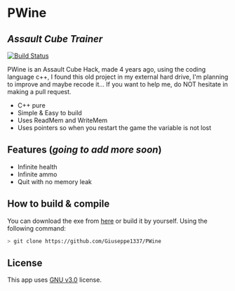 # PWine
## _Assault Cube Trainer_

[![Build Status](https://travis-ci.org/joemccann/dillinger.svg?branch=master)](https://travis-ci.org/joemccann/dillinger)

PWine is an Assault Cube Hack, made 4 years ago, using the coding language c++, I found this old project in my external hard drive, I'm planning to improve and maybe recode it...  If you want to help me, do NOT hesitate in making a pull request.

- C++ pure
- Simple & Easy to build
- Uses ReadMem and WriteMem
- Uses pointers so when you restart the game the variable is not lost

## Features (___going to add more soon___)

- Infinite health
- Infinite ammo
- Quit with no memory leak

## How to build & compile

You can download the exe from [here](https://hackvshack.net/threads/assault-cube-trainer.2330/#post-11070) or build it by yourself. Using the following command:
```sh
> git clone https://github.com/Giuseppe1337/PWine
```

## License

This app uses [GNU v3.0](https://github.com/Giuseppe1337/PWine/blob/main/LICENSE) license.
